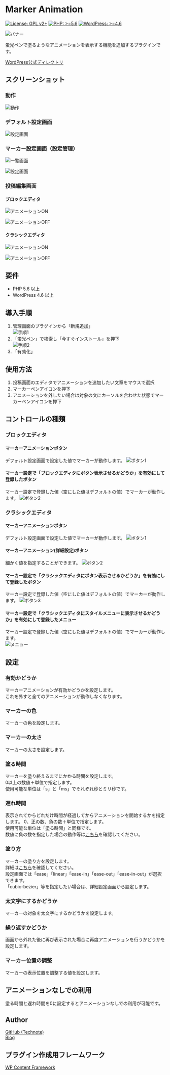 # Marker Animation

[![License: GPL v2+](https://img.shields.io/badge/License-GPL%20v2%2B-blue.svg)](http://www.gnu.org/licenses/gpl-2.0.html)
[![PHP: >=5.6](https://img.shields.io/badge/PHP-%3E%3D5.6-orange.svg)](http://php.net/)
[![WordPress: >=4.6](https://img.shields.io/badge/WordPress-%3E%3D4.6-brightgreen.svg)](https://wordpress.org/)

![バナー](https://raw.githubusercontent.com/technote-space/marker-animation/images/.github/images/banner-772x250.png)

蛍光ペンで塗るようなアニメーションを表示する機能を追加するプラグインです。

[WordPress公式ディレクトリ](https://ja.wordpress.org/plugins/marker-animation/)

## スクリーンショット
### 動作

![動作](https://raw.githubusercontent.com/technote-space/marker-animation/master/screenshot-1.gif)

### デフォルト設定画面

![設定画面](https://raw.githubusercontent.com/technote-space/marker-animation/images/.github/images/201901030129.png)

### マーカー設定画面（設定管理）

![一覧画面](https://raw.githubusercontent.com/technote-space/marker-animation/images/.github/images/201902051635.png)

![設定画面](https://raw.githubusercontent.com/technote-space/marker-animation/images/.github/images/201902051631.png)

### 投稿編集画面
#### ブロックエディタ
  
![アニメーションON](https://raw.githubusercontent.com/technote-space/marker-animation/master/screenshot-9.gif)

![アニメーションOFF](https://raw.githubusercontent.com/technote-space/marker-animation/master/screenshot-10.gif)

#### クラシックエディタ

![アニメーションON](https://raw.githubusercontent.com/technote-space/marker-animation/master/screenshot-3.gif)

![アニメーションOFF](https://raw.githubusercontent.com/technote-space/marker-animation/master/screenshot-4.gif)

## 要件
- PHP 5.6 以上
- WordPress 4.6 以上

## 導入手順
1. 管理画面のプラグインから「新規追加」  
![手順1](https://raw.githubusercontent.com/technote-space/marker-animation/images/.github/images/201901030113.png)  
2. 「蛍光ペン」で検索し「今すぐインストール」を押下  
![手順2](https://raw.githubusercontent.com/technote-space/marker-animation/images/.github/images/201901030114.png)
3. 「有効化」  

## 使用方法
1. 投稿画面のエディタでアニメーションを追加したい文章をマウスで選択
2. マーカーペンアイコンを押下
3. アニメーションを外したい場合は対象の文にカーソルを合わせた状態でマーカーペンアイコンを押下

## コントロールの種類
### ブロックエディタ
#### マーカーアニメーションボタン
デフォルト設定画面で設定した値でマーカーが動作します。
![ボタン1](https://raw.githubusercontent.com/technote-space/marker-animation/images/.github/images/201902051620.png)
#### マーカー設定で「ブロックエディタにボタン表示させるかどうか」を有効にして登録したボタン
マーカー設定で登録した値（空にした値はデフォルトの値）でマーカーが動作します。
![ボタン2](https://raw.githubusercontent.com/technote-space/marker-animation/images/.github/images/201902051621.png)
### クラシックエディタ
#### マーカーアニメーションボタン
デフォルト設定画面で設定した値でマーカーが動作します。
![ボタン1](https://raw.githubusercontent.com/technote-space/marker-animation/images/.github/images/201901030454.png)
#### マーカーアニメーション(詳細設定)ボタン
細かく値を指定することができます。
![ボタン2](https://raw.githubusercontent.com/technote-space/marker-animation/images/.github/images/201901030455.png)
#### マーカー設定で「クラシックエディタにボタン表示させるかどうか」を有効にして登録したボタン
マーカー設定で登録した値（空にした値はデフォルトの値）でマーカーが動作します。
![ボタン3](https://raw.githubusercontent.com/technote-space/marker-animation/images/.github/images/201901030134.png)
#### マーカー設定で「クラシックエディタにスタイルメニューに表示させるかどうか」を有効にして登録したメニュー
マーカー設定で登録した値（空にした値はデフォルトの値）でマーカーが動作します。  
![メニュー](https://raw.githubusercontent.com/technote-space/marker-animation/images/.github/images/201901030136.png)

## 設定
### 有効かどうか
マーカーアニメーションが有効かどうかを設定します。  
これを外すと全てのアニメーションが動作しなくなります。

### マーカーの色
マーカーの色を設定します。

### マーカーの太さ
マーカーの太さを設定します。

### 塗る時間
マーカーを塗り終えるまでにかかる時間を設定します。  
0以上の数値＋単位で指定します。  
使用可能な単位は「s」と「ms」でそれぞれ秒とミリ秒です。

### 遅れ時間
表示されてからどれだけ時間が経過してからアニメーションを開始するかを指定します。
0、正の数、負の数＋単位で指定します。  
使用可能な単位は「塗る時間」と同様です。  
数値に負の数を指定した場合の動作等は[こちら](https://developer.mozilla.org/ja/docs/Web/CSS/transition-delay)を確認してください。

### 塗り方
マーカーの塗り方を設定します。  
詳細は[こちら](https://developer.mozilla.org/ja/docs/Web/CSS/transition-timing-function)を確認してください。  
設定画面では「ease」「linear」「ease-in」「ease-out」「ease-in-out」が選択できます。  
「cubic-bezier」等を指定したい場合は、詳細設定画面から設定します。

### 太文字にするかどうか
マーカーの対象を太文字にするかどうかを設定します。

### 繰り返すかどうか
画面から外れた後に再び表示された場合に再度アニメーションを行うかどうかを設定します。

### マーカー位置の調整
マーカーの表示位置を調整する値を設定します。

## アニメーションなしでの利用
塗る時間と遅れ時間を0に設定するとアニメーションなしでの利用が可能です。

## Author
[GitHub (Technote)](https://github.com/technote-space)  
[Blog](https://technote.space)

## プラグイン作成用フレームワーク
[WP Content Framework](https://github.com/wp-content-framework/core)
